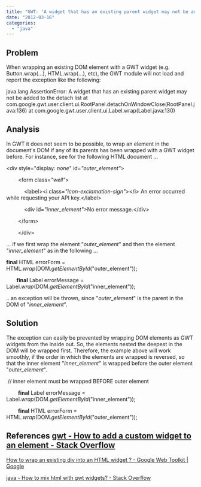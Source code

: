 ```yaml
---
title: "GWT: ‘A widget that has an existing parent widget may not be added to the detach list’"
date: "2012-03-16"
categories: 
  - "java"
---
```


## Problem

When wrapping an existing DOM element with a GWT widget (e.g. Button.wrap(…), HTML.wrap(…), etc), the GWT module will not load and report the exception like the following:

java.lang.AssertionError: A widget that has an existing parent widget may not be added to the detach list at com.google.gwt.user.client.ui.RootPanel.detachOnWindowClose(RootPanel.java:136) at com.google.gwt.user.client.ui.Label.wrap(Label.java:130)

## Analysis

In GWT it does not seem to be possible, to wrap an element in the document's DOM if any of its parents has been wrapped with a GWT widget before. For instance, see for the following HTML document …

<div style\="display: _none_" id\=_"outer\_element"_\>

        <form class\=_"well"_\>

            <label\><i class\=_"icon-exclamation-sign"_\></i\> An error occurred while requesting your API key.</label\>

            <div id\=_"inner\_element"_\>No error message.</div\>

        </form\>

        </div\>

… if we first wrap the element "_outer\_element_" and then the element "_inner\_element_" as in the following …

**final** HTML errorForm = HTML._wrap_(DOM._getElementById_("outer\_element"));

       **final** Label errorMessage = Label._wrap_(DOM._getElementById_("inner\_element"));

.. an exception will be thrown, since "_outer\_element_" is the parent in the DOM of "_inner\_element_".

## Solution

The exception can easily be prevented by wrapping DOM elements as GWT widgets from the inside out. So, the elements nested the deepest in the DOM will be wrapped first. Therefore, the example above will work smoothly, if the order in which the elements are wrapped is reversed, so that the inner element "_inner\_element_" is wrapped before the outer element "_outer\_element_".

 // inner element must be wrapped BEFORE outer element

        **final** Label errorMessage = Label._wrap_(DOM._getElementById_("inner\_element"));

        **final** HTML errorForm = HTML._wrap_(DOM._getElementById_("outer\_element"));

## References [gwt - How to add a custom widget to an element - Stack Overflow](http://stackoverflow.com/questions/6183181/how-to-add-a-custom-widget-to-an-element)

[How to wrap an existing div into an HTML widget ? - Google Web Toolkit | Google](http://groups.google.com/group/google-web-toolkit/browse_thread/thread/62ed8f0f9221eb2b "How to wrap an existing div into an HTML widget ? - Google Web Toolkit | Google Groups")

[java - How to mix html with gwt widgets? - Stack Overflow](http://stackoverflow.com/questions/3685680/how-to-mix-html-with-gwt-widgets "java - How to mix html with gwt widgets? - Stack Overflow")
